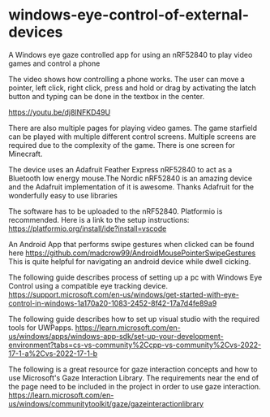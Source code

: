# windows-eye-control-of-external-devices
A Windows eye gaze controlled app for using an nRF52840 to play video games and control a phone

The video shows how controlling a phone works. The user can move a pointer, left click, right click, press and hold or drag by activating the latch button and typing can be done in the textbox in the center.

https://youtu.be/dj8lNFKD49U

There are also multiple pages for playing video games. The game starfield can be played with multiple different control screens. Multiple screens are required due to the complexity of the game. There is one screen for Minecraft.

The device uses an Adafruit Feather Express nRF52840 to act as a Bluetooth low energy mouse.The Nordic nRF52840 is an amazing device and the Adafruit implementation of it is awesome. Thanks Adafruit for the wonderfully easy to use libraries

The software has to be uploaded to the nRF52840. Platformio is recommended. Here is a link to the setup instructions: https://platformio.org/install/ide?install=vscode

An Android App that performs swipe gestures when clicked can be found here https://github.com/madcrow99/AndroidMousePointerSwipeGestures This is quite helpful for navigating an android device while dwell cicking.

The following guide describes process of setting up a pc with Windows Eye Control using a compatible eye tracking device. https://support.microsoft.com/en-us/windows/get-started-with-eye-control-in-windows-1a170a20-1083-2452-8f42-17a7d4fe89a9

The following guide describes how to set up visual studio with the required tools for UWPapps. https://learn.microsoft.com/en-us/windows/apps/windows-app-sdk/set-up-your-development-environment?tabs=cs-vs-community%2Ccpp-vs-community%2Cvs-2022-17-1-a%2Cvs-2022-17-1-b

The following is a great resource for gaze interaction concepts and how to use Microsoft's Gaze Interaction Library. The requirements near the end of the page need to be included in the project in order to use gaze interaction. https://learn.microsoft.com/en-us/windows/communitytoolkit/gaze/gazeinteractionlibrary


